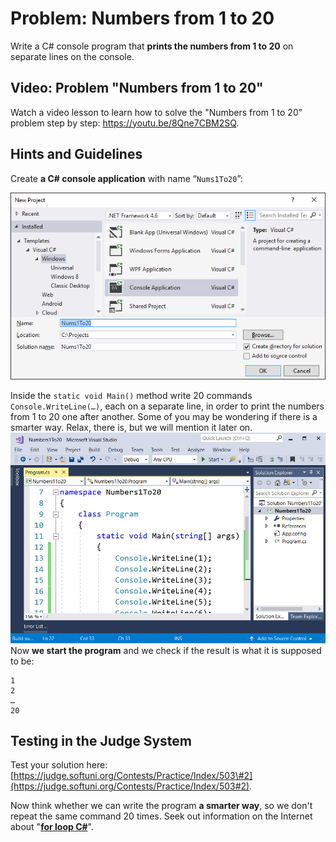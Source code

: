 # Problem: Numbers from 1 to 20

Write a C\# console program that **prints the numbers from 1 to 20** on separate lines on the console.

## Video: Problem "Numbers from 1 to 20"

Watch a video lesson to learn how to solve the "Numbers from 1 to 20" problem step by step: https://youtu.be/8Qne7CBM2SQ.

## Hints and Guidelines

Create **a C\# console application** with name “`Nums1To20`”:

![](/assets/chapter-1-images/03.Numbers-1-to-20-01.png)

Inside the `static void Main()` method write 20 commands `Console.WriteLine(…)`, each on a separate line, in order to print the numbers from 1 to 20 one after another. Some of you may be wondering if there is a smarter way. Relax, there is, but we will mention it later on.![](/assets/chapter-1-images/03.Numbers-1-to-20-02.png)Now **we start the program** and we check if the result is what it is supposed to be:

```
1
2
…
20
```

## Testing in the Judge System

Test your solution here: [https://judge.softuni.org/Contests/Practice/Index/503\#2](https://judge.softuni.org/Contests/Practice/Index/503#2).

Now think whether we can write the program **a smarter way**, so we don't repeat the same command 20 times. Seek out information on the Internet about "[**for loop C\#**](https://www.google.com/search?q=for+loop+C%23&oq=for+loop+C%23)".

